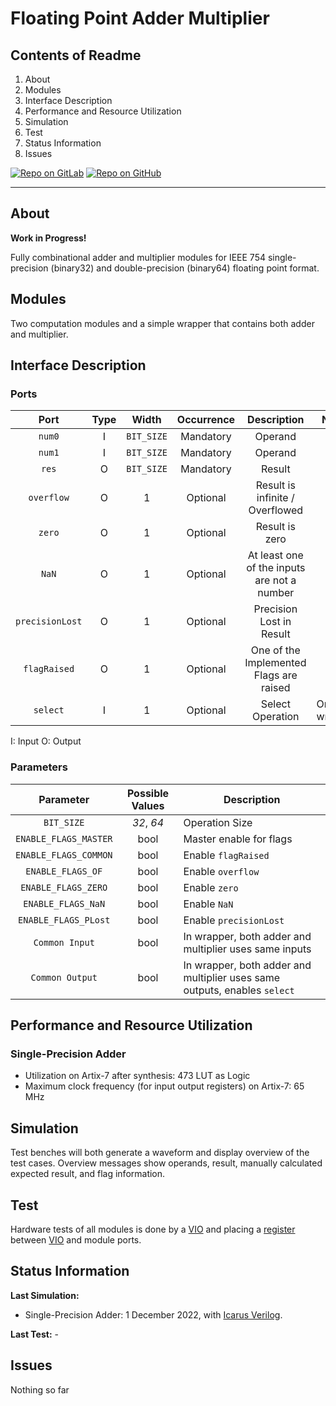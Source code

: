 # Floating Point Adder Multiplier

## Contents of Readme

1. About
2. Modules
3. Interface Description
4. Performance and Resource Utilization
5. Simulation
6. Test
7. Status Information
8. Issues

[![Repo on GitLab](https://img.shields.io/badge/repo-GitLab-6C488A.svg)](https://gitlab.com/suoglu/fpam)
[![Repo on GitHub](https://img.shields.io/badge/repo-GitHub-3D76C2.svg)](https://github.com/suoglu/FPAM)

---

## About

**Work in Progress!**

Fully combinational adder and multiplier modules for IEEE 754 single-precision (binary32) and double-precision (binary64) floating point format.

## Modules

Two computation modules and a simple wrapper that contains both adder and multiplier.

## Interface Description

### Ports

|   Port   | Type | Width | Occurrence | Description | Notes |
| :------: | :----: | :----: | :----: | :-----:  | ---- |
| `num0` | I | `BIT_SIZE` | Mandatory | Operand | |
| `num1` | I | `BIT_SIZE` | Mandatory | Operand | |
| `res` | O | `BIT_SIZE` | Mandatory | Result | |
| `overflow` | O | 1 | Optional | Result is infinite / Overflowed | |
| `zero` | O | 1 | Optional | Result is zero | |
| `NaN` | O | 1 | Optional | At least one of the inputs are not a number | |
| `precisionLost` | O | 1 | Optional | Precision Lost in Result | |
| `flagRaised` | O | 1 | Optional | One of the Implemented Flags are raised | |
| `select` | I | 1 | Optional | Select Operation | Only in wrapper |

I: Input  O: Output

### Parameters

|Parameter|Possible Values|Description|
| :----: | :-----:  | ---- |
| `BIT_SIZE` | _32_, _64_ | Operation Size |
| `ENABLE_FLAGS_MASTER` | bool | Master enable for flags |
| `ENABLE_FLAGS_COMMON` | bool | Enable `flagRaised` |
| `ENABLE_FLAGS_OF` | bool | Enable `overflow` |
| `ENABLE_FLAGS_ZERO` | bool | Enable `zero` |
| `ENABLE_FLAGS_NaN` | bool | Enable `NaN` |
| `ENABLE_FLAGS_PLost` | bool | Enable `precisionLost` |
| `Common Input` | bool | In wrapper, both adder and multiplier uses same inputs |
| `Common Output` | bool | In wrapper, both adder and multiplier uses same outputs, enables `select`  |

## Performance and Resource Utilization

### Single-Precision Adder

- Utilization on Artix-7 after synthesis: 473 LUT as Logic
- Maximum clock frequency (for input output registers) on Artix-7: 65 MHz

## Simulation

Test benches will both generate a waveform and display overview of the test cases. Overview messages show operands, result, manually calculated expected result, and flag information.

## Test

Hardware tests of all modules is done by a [VIO](https://www.xilinx.com/products/intellectual-property/vio.html) and placing a [register](Util/register.v) between [VIO](https://www.xilinx.com/products/intellectual-property/vio.html) and module ports.

## Status Information

**Last Simulation:**

- Single-Precision Adder: 1 December 2022, with [Icarus Verilog](http://iverilog.icarus.com/).

**Last Test:** -

## Issues

Nothing so far

